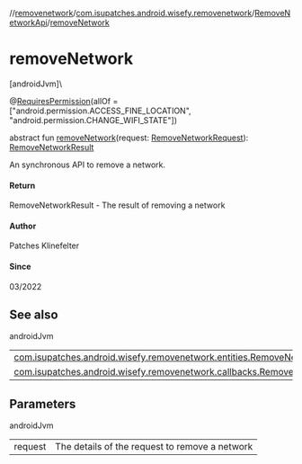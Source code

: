 //[removenetwork](../../../index.md)/[com.isupatches.android.wisefy.removenetwork](../index.md)/[RemoveNetworkApi](index.md)/[removeNetwork](remove-network.md)

# removeNetwork

[androidJvm]\

@[RequiresPermission](https://developer.android.com/reference/kotlin/androidx/annotation/RequiresPermission.html)(allOf = [&quot;android.permission.ACCESS_FINE_LOCATION&quot;, &quot;android.permission.CHANGE_WIFI_STATE&quot;])

abstract fun [removeNetwork](remove-network.md)(request: [RemoveNetworkRequest](../../com.isupatches.android.wisefy.removenetwork.entities/-remove-network-request/index.md)): [RemoveNetworkResult](../../com.isupatches.android.wisefy.removenetwork.entities/-remove-network-result/index.md)

An synchronous API to remove a network.

#### Return

RemoveNetworkResult - The result of removing a network

#### Author

Patches Klinefelter

#### Since

03/2022

## See also

androidJvm

| | |
|---|---|
| [com.isupatches.android.wisefy.removenetwork.entities.RemoveNetworkRequest](../../com.isupatches.android.wisefy.removenetwork.entities/-remove-network-request/index.md) |  |
| [com.isupatches.android.wisefy.removenetwork.callbacks.RemoveNetworkCallbacks](../../com.isupatches.android.wisefy.removenetwork.callbacks/-remove-network-callbacks/index.md) |  |

## Parameters

androidJvm

| | |
|---|---|
| request | The details of the request to remove a network |

